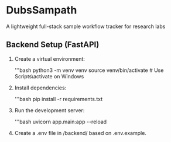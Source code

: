 # DubsSampath
A lightweight full-stack sample workflow tracker for research labs

## Backend Setup (FastAPI)

1. Create a virtual environment:

    '''bash
    python3 -m venv venv
    source venv/bin/activate  # Use Scripts\activate on Windows

2. Install dependencies:

    '''bash
    pip install -r requirements.txt

3. Run the development server:

    '''bash
    uvicorn app.main:app --reload

4. Create a .env file in /backend/ based on .env.example.